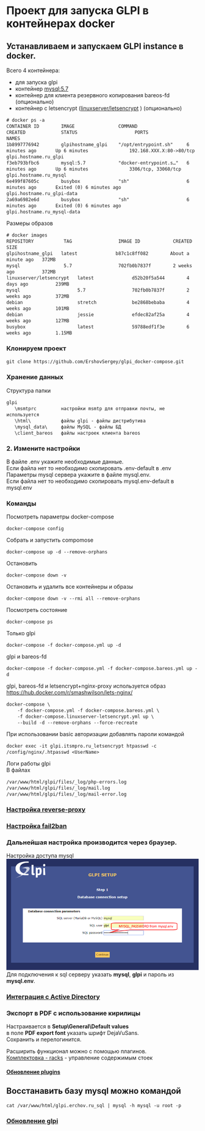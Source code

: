 # Проект для запуска GLPI в контейнерах docker

## Устанавливаем и запускаем GLPI instance в docker.
Всего 4 контейнера:  
- для запуска glpi  
- контейнер [mysql:5.7](https://github.com/mysql/mysql-server)
- контейнер для клиента резервного копирования bareos-fd (опционально)
- контейнер с letsencrypt ([linuxserver/letsencrypt](https://github.com/linuxserver/docker-letsencrypt) ) (опционально)
```
# docker ps -a  
CONTAINER ID        IMAGE                COMMAND                  CREATED             STATUS                     PORTS                      NAMES  
1b8997776942        glpihostname_glpi    "/opt/entrypoint.sh"     6 minutes ago       Up 6 minutes               192.168.XXX.Х:80->80/tcp   glpi.hostname.ru_glpi  
f3eb793bfbc6        mysql:5.7            "docker-entrypoint.s…"   6 minutes ago       Up 6 minutes               3306/tcp, 33060/tcp        glpi.hostname.ru_mysql  
6e499f87605c        busybox              "sh"                     6 minutes ago       Exited (0) 6 minutes ago                              glpi.hostname.ru_glpi-data  
2a69a6982e6d        busybox              "sh"                     6 minutes ago       Exited (0) 6 minutes ago                              glpi.hostname.ru_mysql-data  
```

Размеры образов
``` 
# docker images  
REPOSITORY           TAG                 IMAGE ID            CREATED              SIZE  
glpihostname_glpi   latest              b87c1c8ff082        About a minute ago   372MB  
mysql                5.7                 702fb0b7837f        2 weeks ago          372MB  
linuxserver/letsencrypt   latest              d52b20f5a544        4 days ago          239MB
mysql                     5.7                 702fb0b7837f        2 weeks ago         372MB
debian                    stretch             be2868bebaba        4 weeks ago         101MB
debian                    jessie              efdec82af25a        4 weeks ago         127MB
busybox                   latest              59788edf1f3e        6 weeks ago         1.15MB
```  


### Клонируем проект
```shell
git clone https://github.com/ErshovSergey/glpi_docker-compose.git
```

### Хранение данных
Структура папки
```shell
glpi
   \msmtprc         настройки msmtp для отправки почты, не используется
   \html\           файлы glpi - файлы дистрибутива
   \mysql_data\     файлы MySQL - файлы БД
   \client_bareos   файлы настроек клиента bareos 
```

### 2. Измените настройки
В файле .env укажите необходимые данные.  
Если файла нет то необходимо скопировать .env-default в .env  
Параметры mysql сервера укажите в файле mysql.env.  
Если файла нет то необходимо скопировать mysql.env-default в mysql.env  


### Команды
Посмотреть параметры docker-compose
```shell
docker-compose config
```
Собрать и запустить compomose
```shell
docker-compose up -d --remove-orphans
```
Остановить
```shell
docker-compose down -v
```
Остановить и удалить все контейнеры и образы
```shell
docker-compose down -v --rmi all --remove-orphans
```
Посмотреть состояние  
```shell
docker-compose ps
```
Только glpi
```shell
docker-compose -f docker-compose.yml up -d
```
glpi и bareos-fd
```shell
docker-compose -f docker-compose.yml -f docker-compose.bareos.yml up -d
```
glpi, bareos-fd и letsencrypt+nginx-proxy
используется образ https://hub.docker.com/r/smashwilson/lets-nginx/
```shell
docker-compose \
	-f docker-compose.yml -f docker-compose.bareos.yml \
	-f docker-compose.linuxserver-letsencrypt.yml up \
	--build -d --remove-orphans --force-recreate
```

При использовании basic авторизации добавлять пароли командой
```
docker exec -it glpi.itsmpro.ru_letsencrypt htpasswd -c /config/nginx/.htpasswd <UserName>
```

Логи работы glpi  
В файлах 
```
/var/www/html/glpi/files/_log/php-errors.log
/var/www/html/glpi/files/_log/mail.log
/var/www/html/glpi/files/_log/mail-error.log
```

### [Настройка reverse-proxy](./doc/Настройка_reverse-proxy.md)
### [Настройка fail2ban](./doc/fail2ban.md)

### Дальнейшая настройка производится через браузер.
Настройка доступа mysql 
![Settings glpi-mysql](./glpi-mysql_settings.png)  
Для подключения к sql серверу указать **mysql**, **glpi** и пароль из **mysql.env**.

### [Интеграция с Active Directory](./doc/GLPI_ActiveDirectory_Authentication_Setting.md)

### Экспорт в PDF с использование кирилицы
Настраивается в **Setup\General\Default values**  
в поле **PDF export font** указать шрифт DejaVuSans.  
Сохранить и перелогинится.  

Расширить функционал можно с помощью плагинов.  
[Комплектовка - racks](./doc/plugins_BaysManagement.md) - управление содержимым стоек
#### [Обновление plugins](doc/Update_plugins.md)
 
## Восстанавить базу mysql можно командой
```
cat /var/www/html/glpi.erchov.ru_sql | mysql -h mysql -u root -p
```
### [Обновление glpi](doc/Update_glpi.md)
